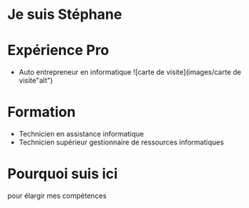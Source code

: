 # Je suis Stéphane

# Expérience Pro

* Auto entrepreneur en informatique
![carte de visite](images/carte de visite"alt")

# Formation

* Technicien en assistance informatique
* Technicien supérieur gestionnaire de ressources informatiques

# Pourquoi suis ici

pour élargir mes compétences